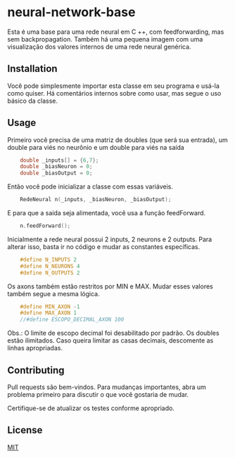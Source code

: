 # neural-network-base

Esta é uma base para uma rede neural em C ++, com feedforwarding, mas sem backpropagation. Também há uma pequena imagem com uma visualização dos valores internos de uma rede neural genérica.

## Installation

Você pode simplesmente importar esta classe em seu programa e usá-la como quiser. Há comentários internos sobre como usar, mas segue o uso básico da classe.

## Usage

Primeiro você precisa de uma matriz de doubles (que será sua entrada), um double para viés no neurônio e um double para viés na saída

```c
	double _inputs[] = {6,7};
	double _biasNeuron = 0;
	double _biasOutput = 0;
```

Então você pode inicializar a classe com essas variáveis.

```c
	RedeNeural n(_inputs, _biasNeuron, _biasOutput);
```

E para que a saída seja alimentada, você usa a função feedForward.

```c
	n.feedForward();
```

Inicialmente a rede neural possui 2 inputs, 2 neurons e 2 outputs. Para alterar isso, basta ir no código e mudar as constantes específicas.

```c
	#define N_INPUTS 2
	#define N_NEURONS 4
	#define N_OUTPUTS 2
```

Os axons também estão restritos por MIN e MAX. Mudar esses valores também segue a mesma lógica.

```c
	#define MIN_AXON -1
	#define MAX_AXON 1
	//#define ESCOPO_DECIMAL_AXON 100
```

Obs.: O limite de escopo decimal foi desabilitado por padrão. Os doubles estão ilimitados. Caso queira limitar as casas decimais, descomente as linhas apropriadas.

## Contributing
Pull requests são bem-vindos. Para mudanças importantes, abra um problema primeiro para discutir o que você gostaria de mudar.

Certifique-se de atualizar os testes conforme apropriado.

## License
[MIT](https://choosealicense.com/licenses/mit/)
